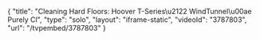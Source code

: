 {
    "title": "Cleaning Hard Floors: Hoover T-Series\u2122 WindTunnel\u00ae Purely Cl",
    "type": "solo",
    "layout": "iframe-static",
    "videoId": "3787803",
    "url": "\/tvpembed\/3787803"
}